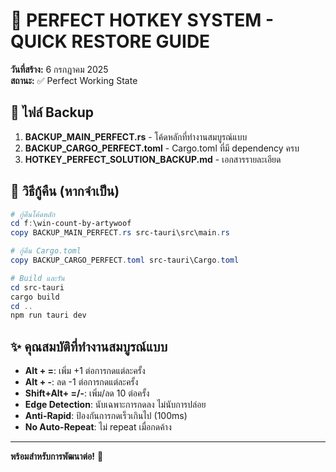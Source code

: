 # 🎯 PERFECT HOTKEY SYSTEM - QUICK RESTORE GUIDE

**วันที่สร้าง:** 6 กรกฎาคม 2025  
**สถานะ:** ✅ Perfect Working State

## 📁 ไฟล์ Backup

1. **BACKUP_MAIN_PERFECT.rs** - โค้ดหลักที่ทำงานสมบูรณ์แบบ
2. **BACKUP_CARGO_PERFECT.toml** - Cargo.toml ที่มี dependency ครบ
3. **HOTKEY_PERFECT_SOLUTION_BACKUP.md** - เอกสารรายละเอียด

## 🚀 วิธีกู้คืน (หากจำเป็น)

```powershell
# กู้คืนโค้ดหลัก
cd f:\win-count-by-artywoof
copy BACKUP_MAIN_PERFECT.rs src-tauri\src\main.rs

# กู้คืน Cargo.toml
copy BACKUP_CARGO_PERFECT.toml src-tauri\Cargo.toml

# Build และรัน
cd src-tauri
cargo build
cd ..
npm run tauri dev
```

## ✨ คุณสมบัติที่ทำงานสมบูรณ์แบบ

- **Alt + =**: เพิ่ม +1 ต่อการกดแต่ละครั้ง
- **Alt + -**: ลด -1 ต่อการกดแต่ละครั้ง  
- **Shift+Alt+ =/-**: เพิ่ม/ลด 10 ต่อครั้ง
- **Edge Detection**: นับเฉพาะการกดลง ไม่นับการปล่อย
- **Anti-Rapid**: ป้องกันการกดเร็วเกินไป (100ms)
- **No Auto-Repeat**: ไม่ repeat เมื่อกดค้าง

---
**พร้อมสำหรับการพัฒนาต่อ!** 🎉
